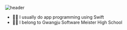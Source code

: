 
![header](https://capsule-render.vercel.app/api?type=waving&color=yellow&height=270&section=header&text=You%20Jin&textColor=white&fontSize=77)

- ☝🏻 I usually do app programming using Swift 
- ✌🏻 I belong to Gwangju Software Meister High School
